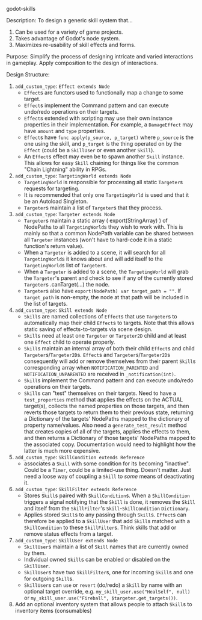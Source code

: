 godot-skills

Description: To design a generic skill system that...

1. Can be used for a variety of game projects.
2. Takes advantage of Godot's node system.
3. Maximizes re-usability of skill effects and forms.

Purpose: Simplify the process of designing intricate and varied interactions in gameplay. Apply composition to the design of interactions.

Design Structure:

1. `add_custom_type`: `Effect extends Node`
    - `Effect`s are functors used to functionally map a change to some target.
    - `Effect`s implement the Command pattern and can execute undo/redo operations on their targets.
    - `Effect`s extended with scripting may use their own instance properties in their implementation. For example, a `DamageEffect` may have `amount` and `type` properties.
    - `Effect`s have `func apply(p_source, p_target)` where `p_source` is the one using the skill, and `p_target` is the thing operated on by the `Effect` (could be a `SkillUser` or even another `Skill`).
    - An `Effect`s effect may even be to spawn another `Skill` instance. This allows for easy `Skill` chaining for things like the common "Chain Lightning" ability in RPGs.
2. `add_custom_type`: `TargetingWorld extends Node`
    - `TargetingWorld` is responsible for processing all static `Targeter`s requests for targeting.
    - It is recommended that only one `TargetingWorld` is used and that it be an Autoload Singleton.
    - `Targeter`s maintain a list of `Targeter`s that they process.
3. `add_custom_type`: `Targeter extends Node`
    - `Targeter`s maintain a static array ( export(StringArray) ) of NodePaths to all `TargetingWorld`s they wish to work with. This is mainly so that a common NodePath variable can be shared between all `Targeter` instances (won't have to hard-code it in a static function's return value).
    - When a `Targeter` is added to a scene, it will search for all `TargetingWorld`s it knows about and will add itself to the `TargetingWorld`s list of `Targeter`s.
    - When a `Targeter` is added to a scene, the `TargetingWorld` will grab the `Targeter`'s parent and check to see if any of the currently stored `Targeter`s .canTarget(...) the node.
    - `Targeter`s also have `export(NodePath) var target_path = ""`. If `target_path` is non-empty, the node at that path will be included in the list of targets.
4. `add_custom_type`: `Skill extends Node`
    - `Skill`s are named collections of `Effect`s that use `Targeter`s to automatically map their child `Effect`s to targets. Note that this allows static saving of effects-to-targets via scene design.
    - `Skill`s need at least one `Targeter` or `Targeter2D` child and at least one `Effect` child to operate properly.
    - `Skill`s maintain an internal array of both their child `Effect`s and child `Targeter`s/`Targeter2D`s. `Effect`s and `Targeter`s/`Targeter2D`s consequently will add or remove themselves from their parent `Skill`s corresponding array when `NOTIFICATION_PARENTED` and `NOTIFICATION_UNPARENTED` are received in `_notification(int)`.
    - `Skill`s implement the Command pattern and can execute undo/redo operations on their targets.
    - `Skill`s can "test" themselves on their targets. Need to have a `test_properties` method that applies the effects on the ACTUAL target(s), collects the named properties on those targets, and then reverts those targets to return them to their previous state, returning a Dictionary of the targets' NodePaths mapped to the dictionary of property name/values. Also need a `generate_test_result` method that creates copies of all of the targets, applies the effects to them, and then returns a Dictionary of those targets' NodePaths mapped to the associated copy. Documentation would need to highlight how the latter is much more expensive.
5. `add_custom_type`: `SkillCondition extends Reference`
    - associates a `Skill` with some condition for its becoming "inactive". Could be a `Timer`, could be a limited-use thing. Doesn't matter. Just need a loose way of coupling a `Skill` to *some* means of deactivating it.
6. `add_custom_type`: `SkillFilter extends Reference`
    - Stores `Skill`s paired with `SkillCondition`s. When a `SkillCondition` triggers a signal notifying that the `Skill` is done, it removes the `Skill` and itself from the `SkillFilter`'s `Skill`-`SkillCondition` `Dictionary`.
    - Applies stored `Skill`s to any passing through `Skill`s. `Effect`s can therefore be applied to a `SkillUser` that add `Skill`s matched with a `SkillCondition` to these `SkillFilter`s. Think skills that add or remove status effects from a target.
7. `add_custom_type`: `SkillUser extends Node`
    - `SkillUser`s maintain a list of `Skill` names that are currently owned by them.
    - Individual owned `Skill`s can be enabled or disabled on the `SkillUser`.
    - `SkillUser`s have two `SkillFilter`s, one for incoming `Skill`s and one for outgoing `Skill`s.
    - `SkillUser`s can `use` or `revert` (do/redo) a `Skill` by name with an optional target override, e.g. `my_skill_user.use("HealSelf", null)` or `my_skill_user.use("Fireball", $targeter.get_targets())`.
8. Add an optional inventory system that allows people to attach `Skill`s to inventory items (consumables)
